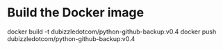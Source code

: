 # Build the Docker image

docker build -t dubizzledotcom/python-github-backup:v0.4
docker push dubizzledotcom/python-github-backup:v0.4
